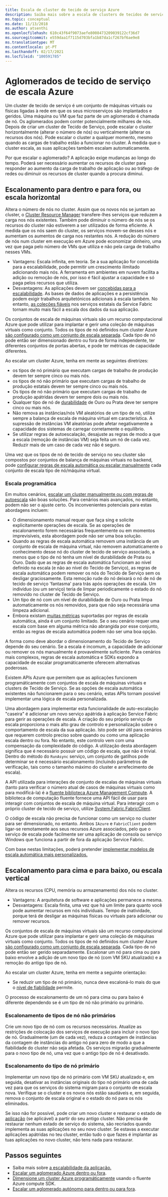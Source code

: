 ```yaml
---
title: Escala de cluster de tecido de serviço Azure
description: Saiba mais sobre a escala de clusters de tecidos de serviço Azure dentro ou fora e para cima ou para baixo. Como a aplicação exige mudança, também os clusters de Tecido de Serviço.
ms.topic: conceptual
ms.date: 11/13/2018
ms.author: atsenthi
ms.openlocfilehash: 610c43f64f9073aefe8008473209039122cf36d7
ms.sourcegitcommit: e559daa1f7115d703bfa1b87da1cf267bf6ae9e8
ms.translationtype: MT
ms.contentlocale: pt-PT
ms.lasthandoff: 02/17/2021
ms.locfileid: "100591785"
---
```

# <a name="scaling-azure-service-fabric-clusters"></a>Aglomerados de tecido de serviço de escala Azure
Um cluster de tecido de serviço é um conjunto de máquinas virtuais ou físicas ligadas à rede em que os seus microserviços são implantados e geridos. Uma máquina ou VM que faz parte de um aglomerado é chamada de nó. Os aglomerados podem conter potencialmente milhares de nós. Depois de criar um cluster de Tecido de Serviço, pode escalar o cluster horizontalmente (alterar o número de nós) ou verticalmente (alterar os recursos dos nós).  Pode escalar o cluster a qualquer momento, mesmo quando as cargas de trabalho estão a funcionar no cluster.  À medida que o cluster escala, as suas aplicações também escalam automaticamente.

Por que escalar o aglomerado? A aplicação exige mudanças ao longo do tempo.  Poderá ser necessário aumentar os recursos de cluster para responder ao aumento da carga de trabalho de aplicação ou ao tráfego de redes ou diminuir os recursos de cluster quando a procura diminui.

## <a name="scaling-in-and-out-or-horizontal-scaling"></a>Escalonamento para dentro e para fora, ou escala horizontal
Altera o número de nós no cluster.  Assim que os novos nós se juntam ao cluster, o [Cluster Resource Manager](service-fabric-cluster-resource-manager-introduction.md) transfere-lhes serviços que reduzem a carga nos nós existentes.  Também pode diminuir o número de nós se os recursos do cluster não estiverem a ser utilizados de forma eficiente.  À medida que os nós saem do cluster, os serviços movem-se desses nós e aumentam os aumentos de carga nos restantes nós.  A redução do número de nós num cluster em execução em Azure pode economizar dinheiro, uma vez que paga pelo número de VMs que utiliza e não pela carga de trabalho nesses VMs.  

- Vantagens: Escala infinita, em teoria.  Se a sua aplicação for concebida para a escalabilidade, pode permitir um crescimento ilimitado adicionando mais nós.  A ferramenta em ambientes em nuvem facilita a adição ou remoção de nós, por isso é fácil ajustar a capacidade e só paga pelos recursos que utiliza.  
- Desvantagens: As aplicações devem ser [concebidas para a escalabilidade](service-fabric-concepts-scalability.md).  As bases de dados de aplicações e a persistência podem exigir trabalhos arquitetónicos adicionais à escala também.  No entanto, [as coleções fiáveis](service-fabric-reliable-services-reliable-collections.md) nos serviços estatais da Service Fabric tornam muito mais fácil a escala dos dados da sua aplicação.

Os conjuntos de escala de máquinas virtuais são um recurso computacional Azure que pode utilizar para implantar e gerir uma coleção de máquinas virtuais como conjunto. Todos os tipos de nó definidos num cluster Azure [são configurado como um conjunto de escala separada](service-fabric-cluster-nodetypes.md). Cada tipo de nó pode então ser dimensionado dentro ou fora de forma independente, ter diferentes conjuntos de portas abertas, e pode ter métricas de capacidade diferentes. 

Ao escalar um cluster Azure, tenha em mente as seguintes diretrizes:
- os tipos de nó primário que executam cargas de trabalho de produção devem ter sempre cinco ou mais nós.
- os tipos de nó não primário que executam cargas de trabalho de produção estatais devem ter sempre cinco ou mais nós.
- Os tipos de nó não primário que executam cargas de trabalho de produção apátridas devem ter sempre dois ou mais nós.
- Qualquer tipo de nó de [durabilidade](service-fabric-cluster-capacity.md#durability-characteristics-of-the-cluster) de Ouro ou Prata deve ter sempre cinco ou mais nós.
- Não remova as instâncias/nós VM aleatórios de um tipo de nó, utilize sempre a balança de escala de máquina virtual em característica. A supressão de instâncias VM aleatórias pode afetar negativamente a capacidade dos sistemas de carregar corretamente o equilíbrio.
- Se utilizar regras de autoescalação, desajuste as regras de modo a que a escala (remoção de instâncias VM) seja feita um nó de cada vez. Reduzir mais de um caso de cada vez não é seguro.

Uma vez que os tipos de nó de tecido de serviço no seu cluster são compostos por conjuntos de balança de máquinas virtuais no backend, pode [configurar regras de escala automática ou escalar manualmente](service-fabric-cluster-scale-in-out.md) cada conjunto de escala tipo de nó/máquina virtual.

### <a name="programmatic-scaling"></a>Escala programática
Em muitos cenários, [escalar um cluster manualmente ou com regras de autoescala](service-fabric-cluster-scale-in-out.md) são boas soluções. Para cenários mais avançados, no entanto, podem não ser o ajuste certo. Os inconvenientes potenciais para estas abordagens incluem:

- O dimensionamento manual requer que faça sing e solicite explicitamente operações de escala. Se as operações de escalonamento forem necessárias frequentemente ou em momentos imprevisíveis, esta abordagem pode não ser uma boa solução.
- Quando as regras de escala automática removem uma instância de um conjunto de escala de máquina virtual, não removem automaticamente o conhecimento desse nó do cluster de tecido de serviço associado, a menos que o tipo de nó tenha um nível de durabilidade de Prata ou Ouro. Dado que as regras de escala automática funcionam ao nível definido na escala (e não ao nível do Tecido de Serviço), as regras de escala automática podem remover os nós do Tecido de Serviço sem os desligar graciosamente. Esta remoção rude do nó deixará o nó de nó de tecido de serviço 'fantasma' para trás após operações de escala. Um indivíduo (ou um serviço) teria de limpar periodicamente o estado do nó removido no cluster de Tecido de Serviço.
- Um tipo de nó com um nível de durabilidade de Ouro ou Prata limpa automaticamente os nós removidos, para que não seja necessária uma limpeza adicional.
- Embora existam [muitas métricas](../azure-monitor/autoscale/autoscale-common-metrics.md) suportadas por regras de escala automática, ainda é um conjunto limitado. Se o seu cenário requer uma escala com base em alguma métrica não abrangida por esse conjunto, então as regras de escala automática podem não ser uma boa opção.

A forma como deve abordar o dimensionamento do Tecido de Serviço depende do seu cenário. Se a escala é incomum, a capacidade de adicionar ou remover os nós manualmente é provavelmente suficiente. Para cenários mais complexos, regras de escala automática e SDKs expondo a capacidade de escalar programáticamente oferecem alternativas poderosas.

Existem APIs Azure que permitem que as aplicações funcionem programáticamente com conjuntos de escala de máquinas virtuais e clusters de Tecido de Serviço. Se as opções de escala automática existentes não funcionarem para o seu cenário, estas APIs tornam possível implementar uma lógica de escala personalizada. 

Uma abordagem para implementar esta funcionalidade de auto-escalação "caseira" é adicionar um novo serviço apátrida à aplicação Service Fabric para gerir as operações de escala. A criação do seu próprio serviço de escala proporciona o mais alto grau de controlo e personalização sobre o comportamento de escala da sua aplicação. Isto pode ser útil para cenários que requerem controlo preciso sobre quando ou como uma aplicação escala dentro ou fora. No entanto, este controlo vem com uma compensação da complexidade do código. A utilização desta abordagem significa que é necessário possuir um código de escala, que não é trivial. Dentro do método do `RunAsync` serviço, um conjunto de gatilhos pode determinar se é necessário escalonamento (incluindo parâmetros de verificação, tais como o tamanho máximo do cluster e arrefecimento de escala).   

A API utilizada para interações de conjunto de escalas de máquinas virtuais (tanto para verificar o número atual de casos de máquinas virtuais como para modificá-la) é a [fluente biblioteca Azure Management Compute](https://www.nuget.org/packages/Microsoft.Azure.Management.Compute.Fluent/). A biblioteca de computação fluente fornece uma API fácil de usar para interagir com conjuntos de escala de máquina virtual.  Para interagir com o próprio cluster de tecido de serviço, utilize [System.Fabric.FabricClient](/dotnet/api/system.fabric.fabricclient).

O código de escala não precisa de funcionar como um serviço no cluster para ser dimensionado, no entanto. Ambos `IAzure` e `FabricClient` podem ligar-se remotamente aos seus recursos Azure associados, pelo que o serviço de escala pode facilmente ser uma aplicação de consola ou serviço Windows que funciona a partir de fora da aplicação Service Fabric.

Com base nestas limitações, poderá pretender [implementar modelos de escala automática mais personalizados.](service-fabric-cluster-programmatic-scaling.md)

## <a name="scaling-up-and-down-or-vertical-scaling"></a>Escalonamento para cima e para baixo, ou escala vertical 
Altera os recursos (CPU, memória ou armazenamento) dos nós no cluster.
- Vantagens: A arquitetura de software e aplicações permanece a mesma.
- Desvantagens: Escala finita, uma vez que há um limite para quanto você pode aumentar recursos em nós individuais. Tempo de inatividade, porque terá de desligar as máquinas físicas ou virtuais para adicionar ou remover recursos.

Os conjuntos de escala de máquinas virtuais são um recurso computacional Azure que pode utilizar para implantar e gerir uma coleção de máquinas virtuais como conjunto. Todos os tipos de nó definidos num cluster Azure [são configurado como um conjunto de escala separada](service-fabric-cluster-nodetypes.md). Cada tipo de nó pode então ser gerido separadamente.  Escalonar um nó para cima ou para baixo envolve a adição de um novo tipo de nó (com VM SKU atualizado) e a remoção do antigo tipo de nó.

Ao escalar um cluster Azure, tenha em mente a seguinte orientação:
- Se reduzir um tipo de nó primário, nunca deve escaloná-lo mais do que o [nível de fiabilidade](service-fabric-cluster-capacity.md#reliability-characteristics-of-the-cluster) permite.

O processo de escalonamento de um nó para cima ou para baixo é diferente dependendo se é um tipo de nó não primário ou primário.

### <a name="scaling-non-primary-node-types"></a>Escalonamento de tipos de nó não primários
Crie um novo tipo de nó com os recursos necessários.  Atualize as restrições de colocação dos serviços de execução para incluir o novo tipo de nó.  Gradualmente (um de cada vez), reduza a contagem de instâncias da contagem de instâncias do antigo nó para zero de modo a que a fiabilidade do cluster não seja afetada.  Os serviços migrarão gradualmente para o novo tipo de nó, uma vez que o antigo tipo de nó é desativado.

### <a name="scaling-the-primary-node-type"></a>Escalonamento do tipo de nó primário
Implementar um novo tipo de nó primário com VM SKU atualizado e, em seguida, desativar as instâncias originais do tipo nó primário uma de cada vez para que os serviços do sistema migram para o conjunto de escala nova. Verifique se o cluster e os novos nós estão saudáveis e, em seguida, remova o conjunto de escala original e o estado do nó para os nós eliminados.

Se isso não for possível, pode criar um novo cluster e restaurar o estado de [aplicação](service-fabric-reliable-services-backup-restore.md) (se aplicável) a partir do seu antigo cluster. Não precisa de restaurar nenhum estado de serviço do sistema, são recriados quando implementa as suas aplicações no seu novo cluster. Se estavas a executar aplicações apátridas no teu cluster, então tudo o que fazes é implantar as tuas aplicações no novo cluster, não tens nada para restaurar.

## <a name="next-steps"></a>Passos seguintes
* Saiba mais sobre [a escalabilidade da aplicação.](service-fabric-concepts-scalability.md)
* [Escalar um aglomerado Azure dentro ou fora](service-fabric-tutorial-scale-cluster.md).
* [Dimensione um cluster Azure programáticamente](service-fabric-cluster-programmatic-scaling.md) usando o fluente Azure compute SDK.
* [Escalar um aglomerado autónomo para dentro ou para fora](service-fabric-cluster-windows-server-add-remove-nodes.md).

